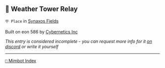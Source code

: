 ## 🎏 Weather Tower Relay

`🪧 Place` in [Synaxos Fields](<https://zeithalt.github.io/r/synaxos_fields.html>)

Built on eon 586 by [Cybernetics Inc](<https://zeithalt.github.io/r/cybernetics_inc.html>)

_This entry is considered incomplete - you can request more info for it [on discord](<https://discord.com/channels/562910943848169472/1173922660489633802>) or write it yourself_

-----
[`📑` Mimbot Index](<https://zeithalt.github.io/r/#a1d0>)
<!---
keywords:  ci, synaxos fields
aliases: 
-->